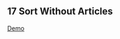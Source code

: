 ## 17 Sort Without Articles

[Demo](https://joannewsj.github.io/JavaScript30/17%20-%20Sort%20Without%20Articles/)
